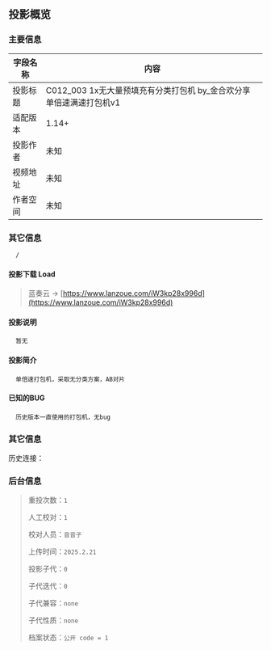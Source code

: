 ## 投影概览
### 主要信息
| 字段名称   | 内容           |
| ---------- | -------------- |
| 投影标题   |C012_003 1x无大量预填充有分类打包机 by_金合欢分享 单倍速满速打包机v1               | 
| 适配版本   |1.14+               | 
| 投影作者   |未知               | 
| 视频地址   |未知               | 
| 作者空间   |未知               | 

### 其它信息
      /

#### 投影下载 Load

> 蓝奏云 → [https://www.lanzoue.com/iW3kp28x996d](https://www.lanzoue.com/iW3kp28x996d)

#### 投影说明
      暂无

#### 投影简介
      单倍速打包机，采取无分类方案，AB对片

#### 已知的BUG
      历史版本一直使用的打包机，无bug

### 其它信息
历史连接：[]()

### 后台信息

> 重投次数：`1`
> 
> 人工校对：`1`
> 
> 校对人员：`音音子`
> 
> 上传时间：`2025.2.21`
> 
> 投影子代：`0`
> 
> 子代迭代：`0`
> 
> 子代兼容：`none`
> 
> 子代性质：`none`
> 
> 档案状态：`公开 code = 1`